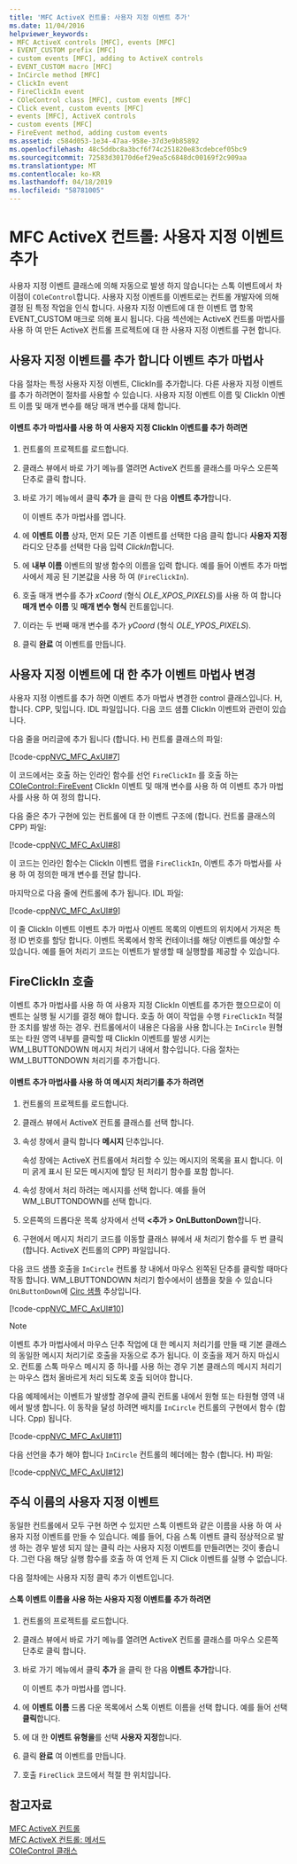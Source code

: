 ```yaml
---
title: 'MFC ActiveX 컨트롤: 사용자 지정 이벤트 추가'
ms.date: 11/04/2016
helpviewer_keywords:
- MFC ActiveX controls [MFC], events [MFC]
- EVENT_CUSTOM prefix [MFC]
- custom events [MFC], adding to ActiveX controls
- EVENT_CUSTOM macro [MFC]
- InCircle method [MFC]
- ClickIn event
- FireClickIn event
- COleControl class [MFC], custom events [MFC]
- Click event, custom events [MFC]
- events [MFC], ActiveX controls
- custom events [MFC]
- FireEvent method, adding custom events
ms.assetid: c584d053-1e34-47aa-958e-37d3e9b85892
ms.openlocfilehash: 48c5ddbc8a3bcf6f74c251820e83cdebcef05bc9
ms.sourcegitcommit: 72583d30170d6ef29ea5c6848dc00169f2c909aa
ms.translationtype: MT
ms.contentlocale: ko-KR
ms.lasthandoff: 04/18/2019
ms.locfileid: "58781005"
---
```

# <a name="mfc-activex-controls-adding-custom-events"></a>MFC ActiveX 컨트롤: 사용자 지정 이벤트 추가

사용자 지정 이벤트 클래스에 의해 자동으로 발생 하지 않습니다는 스톡 이벤트에서 차이점이 `COleControl`합니다. 사용자 지정 이벤트를 이벤트로는 컨트롤 개발자에 의해 결정 된 특정 작업을 인식 합니다. 사용자 지정 이벤트에 대 한 이벤트 맵 항목 EVENT_CUSTOM 매크로 의해 표시 됩니다. 다음 섹션에는 ActiveX 컨트롤 마법사를 사용 하 여 만든 ActiveX 컨트롤 프로젝트에 대 한 사용자 지정 이벤트를 구현 합니다.

##  <a name="_core_adding_a_custom_event_with_classwizard"></a> 사용자 지정 이벤트를 추가 합니다 이벤트 추가 마법사

다음 절차는 특정 사용자 지정 이벤트, ClickIn를 추가합니다. 다른 사용자 지정 이벤트를 추가 하려면이 절차를 사용할 수 있습니다. 사용자 지정 이벤트 이름 및 ClickIn 이벤트 이름 및 매개 변수를 해당 매개 변수를 대체 합니다.

#### <a name="to-add-the-clickin-custom-event-using-the-add-event-wizard"></a>이벤트 추가 마법사를 사용 하 여 사용자 지정 ClickIn 이벤트를 추가 하려면

1. 컨트롤의 프로젝트를 로드합니다.

1. 클래스 뷰에서 바로 가기 메뉴를 열려면 ActiveX 컨트롤 클래스를 마우스 오른쪽 단추로 클릭 합니다.

1. 바로 가기 메뉴에서 클릭 **추가** 을 클릭 한 다음 **이벤트 추가**합니다.

   이 이벤트 추가 마법사를 엽니다.

1. 에 **이벤트 이름** 상자, 먼저 모든 기존 이벤트를 선택한 다음 클릭 합니다 **사용자 지정** 라디오 단추를 선택한 다음 입력 *ClickIn*합니다.

1. 에 **내부 이름** 이벤트의 발생 함수의 이름을 입력 합니다. 예를 들어 이벤트 추가 마법사에서 제공 된 기본값을 사용 하 여 (`FireClickIn`).

1. 호출 매개 변수를 추가 *xCoord* (형식 *OLE_XPOS_PIXELS*)를 사용 하 여 합니다 **매개 변수 이름** 및 **매개 변수 형식** 컨트롤입니다.

1. 이라는 두 번째 매개 변수를 추가 *yCoord* (형식 *OLE_YPOS_PIXELS*).

1. 클릭 **완료** 여 이벤트를 만듭니다.

##  <a name="_core_classwizard_changes_for_custom_events"></a> 사용자 지정 이벤트에 대 한 추가 이벤트 마법사 변경

사용자 지정 이벤트를 추가 하면 이벤트 추가 마법사 변경한 control 클래스입니다. H, 합니다. CPP, 및입니다. IDL 파일입니다. 다음 코드 샘플 ClickIn 이벤트와 관련이 있습니다.

다음 줄을 머리글에 추가 됩니다 (합니다. H) 컨트롤 클래스의 파일:

[!code-cpp[NVC_MFC_AxUI#7](../mfc/codesnippet/cpp/mfc-activex-controls-adding-custom-events_1.h)]

이 코드에서는 호출 하는 인라인 함수를 선언 `FireClickIn` 를 호출 하는 [COleControl::FireEvent](../mfc/reference/colecontrol-class.md#fireevent) ClickIn 이벤트 및 매개 변수를 사용 하 여 이벤트 추가 마법사를 사용 하 여 정의 합니다.

다음 줄은 추가 구현에 있는 컨트롤에 대 한 이벤트 구조에 (합니다. 컨트롤 클래스의 CPP) 파일:

[!code-cpp[NVC_MFC_AxUI#8](../mfc/codesnippet/cpp/mfc-activex-controls-adding-custom-events_2.cpp)]

이 코드는 인라인 함수는 ClickIn 이벤트 맵을 `FireClickIn`, 이벤트 추가 마법사를 사용 하 여 정의한 매개 변수를 전달 합니다.

마지막으로 다음 줄에 컨트롤에 추가 됩니다. IDL 파일:

[!code-cpp[NVC_MFC_AxUI#9](../mfc/codesnippet/cpp/mfc-activex-controls-adding-custom-events_3.idl)]

이 줄 ClickIn 이벤트 이벤트 추가 마법사 이벤트 목록의 이벤트의 위치에서 가져온 특정 ID 번호를 할당 합니다. 이벤트 목록에서 항목 컨테이너를 해당 이벤트를 예상할 수 있습니다. 예를 들어 처리기 코드는 이벤트가 발생할 때 실행할를 제공할 수 있습니다.

##  <a name="_core_calling_fireclickin"></a> FireClickIn 호출

이벤트 추가 마법사를 사용 하 여 사용자 지정 ClickIn 이벤트를 추가한 했으므로이 이벤트는 실행 될 시기를 결정 해야 합니다. 호출 하 여이 작업을 수행 `FireClickIn` 적절 한 조치를 발생 하는 경우. 컨트롤에서이 내용은 다음을 사용 합니다.는 `InCircle` 원형 또는 타원 영역 내부를 클릭할 때 ClickIn 이벤트를 발생 시키는 WM_LBUTTONDOWN 메시지 처리기 내에서 함수입니다. 다음 절차는 WM_LBUTTONDOWN 처리기를 추가합니다.

#### <a name="to-add-a-message-handler-with-the-add-event-wizard"></a>이벤트 추가 마법사를 사용 하 여 메시지 처리기를 추가 하려면

1. 컨트롤의 프로젝트를 로드합니다.

1. 클래스 뷰에서 ActiveX 컨트롤 클래스를 선택 합니다.

1. 속성 창에서 클릭 합니다 **메시지** 단추입니다.

   속성 창에는 ActiveX 컨트롤에서 처리할 수 있는 메시지의 목록을 표시 합니다. 이미 굵게 표시 된 모든 메시지에 할당 된 처리기 함수를 포함 합니다.

1. 속성 창에서 처리 하려는 메시지를 선택 합니다. 예를 들어 WM_LBUTTONDOWN를 선택 합니다.

1. 오른쪽의 드롭다운 목록 상자에서 선택  **\<추가 > OnLButtonDown**합니다.

1. 구현에서 메시지 처리기 코드를 이동할 클래스 뷰에서 새 처리기 함수를 두 번 클릭 (합니다. ActiveX 컨트롤의 CPP) 파일입니다.

다음 코드 샘플 호출을 `InCircle` 컨트롤 창 내에서 마우스 왼쪽된 단추를 클릭할 때마다 작동 합니다. WM_LBUTTONDOWN 처리기 함수에서이 샘플을 찾을 수 있습니다 `OnLButtonDown`에 [Circ 샘플](../overview/visual-cpp-samples.md) 추상입니다.

[!code-cpp[NVC_MFC_AxUI#10](../mfc/codesnippet/cpp/mfc-activex-controls-adding-custom-events_4.cpp)]

> [!NOTE]
>  이벤트 추가 마법사에서 마우스 단추 작업에 대 한 메시지 처리기를 만들 때 기본 클래스의 동일한 메시지 처리기로 호출을 자동으로 추가 됩니다. 이 호출을 제거 하지 마십시오. 컨트롤 스톡 마우스 메시지 중 하나를 사용 하는 경우 기본 클래스의 메시지 처리기는 마우스 캡처 올바르게 처리 되도록 호출 되어야 합니다.

다음 예제에서는 이벤트가 발생할 경우에 클릭 컨트롤 내에서 원형 또는 타원형 영역 내에서 발생 합니다. 이 동작을 달성 하려면 배치를 `InCircle` 컨트롤의 구현에서 함수 (합니다. Cpp) 됩니다.

[!code-cpp[NVC_MFC_AxUI#11](../mfc/codesnippet/cpp/mfc-activex-controls-adding-custom-events_5.cpp)]

다음 선언을 추가 해야 합니다 `InCircle` 컨트롤의 헤더에는 함수 (합니다. H) 파일:

[!code-cpp[NVC_MFC_AxUI#12](../mfc/codesnippet/cpp/mfc-activex-controls-adding-custom-events_6.h)]

##  <a name="_core_custom_events_with_stock_names"></a> 주식 이름의 사용자 지정 이벤트

동일한 컨트롤에서 모두 구현 하면 수 있지만 스톡 이벤트와 같은 이름을 사용 하 여 사용자 지정 이벤트를 만들 수 있습니다. 예를 들어, 다음 스톡 이벤트 클릭 정상적으로 발생 하는 경우 발생 되지 않는 클릭 라는 사용자 지정 이벤트를 만들려면는 것이 좋습니다. 그런 다음 해당 실행 함수를 호출 하 여 언제 든 지 Click 이벤트를 실행 수 없습니다.

다음 절차에는 사용자 지정 클릭 추가 이벤트입니다.

#### <a name="to-add-a-custom-event-that-uses-a-stock-event-name"></a>스톡 이벤트 이름을 사용 하는 사용자 지정 이벤트를 추가 하려면

1. 컨트롤의 프로젝트를 로드합니다.

1. 클래스 뷰에서 바로 가기 메뉴를 열려면 ActiveX 컨트롤 클래스를 마우스 오른쪽 단추로 클릭 합니다.

1. 바로 가기 메뉴에서 클릭 **추가** 을 클릭 한 다음 **이벤트 추가**합니다.

   이 이벤트 추가 마법사를 엽니다.

1. 에 **이벤트 이름** 드롭 다운 목록에서 스톡 이벤트 이름을 선택 합니다. 예를 들어 선택 **클릭**합니다.

1. 에 대 한 **이벤트 유형을**를 선택 **사용자 지정**합니다.

1. 클릭 **완료** 여 이벤트를 만듭니다.

1. 호출 `FireClick` 코드에서 적절 한 위치입니다.

## <a name="see-also"></a>참고자료

[MFC ActiveX 컨트롤](../mfc/mfc-activex-controls.md)<br/>
[MFC ActiveX 컨트롤: 메서드](../mfc/mfc-activex-controls-methods.md)<br/>
[COleControl 클래스](../mfc/reference/colecontrol-class.md)
